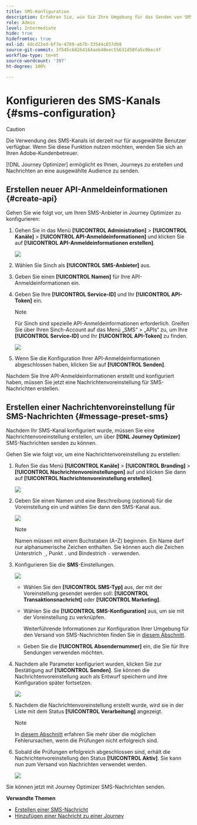 ```yaml
---
title: SMS-Konfiguration
description: Erfahren Sie, wie Sie Ihre Umgebung für das Senden von SMS-Nachrichten mit Journey Optimizer konfigurieren
role: Admin
level: Intermediate
hide: true
hidefromtoc: true
exl-id: 4dcd22ed-bf7e-4789-ab7b-33544c857db8
source-git-commit: 3f545c68264164aeb40eec55631d50fa5c0bec4f
workflow-type: tm+mt
source-wordcount: '397'
ht-degree: 100%

---
```


# Konfigurieren des SMS-Kanals {#sms-configuration}

>[!CAUTION]
>
> Die Verwendung des SMS-Kanals ist derzeit nur für ausgewählte Benutzer verfügbar. Wenn Sie diese Funktion nutzen möchten, wenden Sie sich an Ihren Adobe-Kundenbetreuer.

[!DNL Journey Optimizer] ermöglicht es Ihnen, Journeys zu erstellen und Nachrichten an eine ausgewählte Audience zu senden.

## Erstellen neuer API-Anmeldeinformationen {#create-api}

Gehen Sie wie folgt vor, um Ihren SMS-Anbieter in Journey Optimizer zu konfigurieren:

1. Gehen Sie in das Menü **[!UICONTROL Administration]** > **[!UICONTROL Kanäle]** > **[!UICONTROL API-Anmeldeinformationen]** und klicken Sie auf **[!UICONTROL API-Anmeldeinformationen erstellen]**.

   ![](../assets/sms_4.png)

1. Wählen Sie Sinch als **[!UICONTROL SMS-Anbieter]** aus.

1. Geben Sie einen **[!UICONTROL Namen]** für Ihre API-Anmeldeinformationen ein.

1. Geben Sie Ihre **[!UICONTROL Service-ID]** und Ihr **[!UICONTROL API-Token]** ein.

   >[!NOTE]
   >
   > Für Sinch sind spezielle API-Anmeldeinformationen erforderlich. Greifen Sie über Ihren Sinch-Account auf das Menü „SMS“ > „APIs“ zu, um Ihre **[!UICONTROL Service-ID]** und Ihr **[!UICONTROL API-Token]** zu finden.

   ![](../assets/sms_5.png)

1. Wenn Sie die Konfiguration Ihrer API-Anmeldeinformationen abgeschlossen haben, klicken Sie auf **[!UICONTROL Senden]**.

Nachdem Sie Ihre API-Anmeldeinformationen erstellt und konfiguriert haben, müssen Sie jetzt eine Nachrichtenvoreinstellung für SMS-Nachrichten erstellen.

## Erstellen einer Nachrichtenvoreinstellung für SMS-Nachrichten {#message-preset-sms}

Nachdem Ihr SMS-Kanal konfiguriert wurde, müssen Sie eine Nachrichtenvoreinstellung erstellen, um über **[!DNL Journey Optimizer]** SMS-Nachrichten senden zu können.

Gehen Sie wie folgt vor, um eine Nachrichtenvoreinstellung zu erstellen:

1. Rufen Sie das Menü **[!UICONTROL Kanäle]** > **[!UICONTROL Branding]** > **[!UICONTROL Nachrichtenvoreinstellungen]** auf und klicken Sie dann auf **[!UICONTROL Nachrichtenvoreinstellung erstellen]**.

   ![](../assets/preset-create.png)

1. Geben Sie einen Namen und eine Beschreibung (optional) für die Voreinstellung ein und wählen Sie dann den SMS-Kanal aus.

   ![](../assets/sms_preset.png)

   >[!NOTE]
   >
   > Namen müssen mit einem Buchstaben (A–Z) beginnen. Ein Name darf nur alphanumerische Zeichen enthalten. Sie können auch die Zeichen Unterstrich `_`, Punkt `.` und Bindestrich `-` verwenden.

1. Konfigurieren Sie die **SMS**-Einstellungen.

   ![](../assets/preset-sms.png)

   * Wählen Sie den **[!UICONTROL SMS-Typ]** aus, der mit der Voreinstellung gesendet werden soll: **[!UICONTROL Transaktionsnachricht]** oder **[!UICONTROL Marketing]**.

   * Wählen Sie die **[!UICONTROL SMS-Konfiguration]** aus, um sie mit der Voreinstellung zu verknüpfen.

      Weiterführende Informationen zur Konfiguration Ihrer Umgebung für den Versand von SMS-Nachrichten finden Sie in [diesem Abschnitt](sms-configuration.md).

   * Geben Sie die **[!UICONTROL Absendernummer]** ein, die Sie für Ihre Sendungen verwenden möchten.

1. Nachdem alle Parameter konfiguriert wurden, klicken Sie zur Bestätigung auf **[!UICONTROL Senden]**. Sie können die Nachrichtenvoreinstellung auch als Entwurf speichern und ihre Konfiguration später fortsetzen.

   ![](../assets/sms_preset_2.png)

1. Nachdem die Nachrichtenvoreinstellung erstellt wurde, wird sie in der Liste mit dem Status **[!UICONTROL Verarbeitung]** angezeigt.

   >[!NOTE]
   >
   >In [diesem Abschnitt](#monitor-message-presets) erfahren Sie mehr über die möglichen Fehlerursachen, wenn die Prüfungen nicht erfolgreich sind.

1. Sobald die Prüfungen erfolgreich abgeschlossen sind, erhält die Nachrichtenvoreinstellung den Status **[!UICONTROL Aktiv]**. Sie kann nun zum Versand von Nachrichten verwendet werden.

   ![](../assets/preset-active.png)

Sie können jetzt mit Journey Optimizer SMS-Nachrichten senden.

**Verwandte Themen**

* [Erstellen einer SMS-Nachricht](../create-sms.md)
* [Hinzufügen einer Nachricht zu einer Journey](../building-journeys/journeys-message.md)
